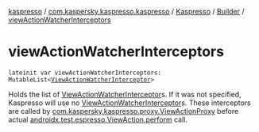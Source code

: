 [kaspresso](../../../index.md) / [com.kaspersky.kaspresso.kaspresso](../../index.md) / [Kaspresso](../index.md) / [Builder](index.md) / [viewActionWatcherInterceptors](./view-action-watcher-interceptors.md)

# viewActionWatcherInterceptors

`lateinit var viewActionWatcherInterceptors: MutableList<`[`ViewActionWatcherInterceptor`](../../../com.kaspersky.kaspresso.interceptors.watcher.view/-view-action-watcher-interceptor/index.md)`>`

Holds the list of [ViewActionWatcherInterceptor](../../../com.kaspersky.kaspresso.interceptors.watcher.view/-view-action-watcher-interceptor/index.md)s.
If it was not specified, Kaspresso will use no [ViewActionWatcherInterceptor](../../../com.kaspersky.kaspresso.interceptors.watcher.view/-view-action-watcher-interceptor/index.md)s.
These interceptors are called by [com.kaspersky.kaspresso.proxy.ViewActionProxy](../../../com.kaspersky.kaspresso.proxy/-view-action-proxy/index.md)
before actual [androidx.test.espresso.ViewAction.perform](#) call.

